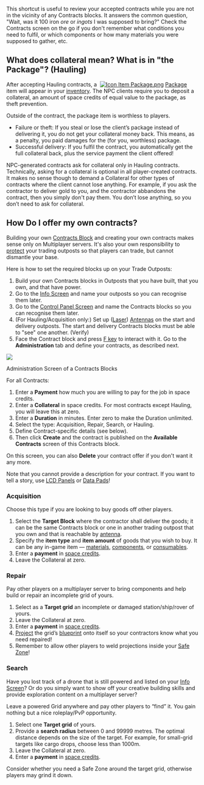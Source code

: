 
This shortcut is useful to review your accepted contracts while you are not in the vicinity of any Contracts blocks. It answers the common question, "Wait, was it 100 iron _ore_ or _ingots_ I was supposed to bring?" Check the Contracts screen on the go if you don't remember what conditions you need to fulfil, or which components or how many materials you were supposed to gather, etc.

## What does collateral mean? What is in "the Package"? (Hauling)

After accepting Hauling contracts, a  [![Icon Item Package.png](https://spaceengineers.wiki.gg/images/thumb/Icon_Item_Package.png/21px-Icon_Item_Package.png?7bda1c)](https://spaceengineers.wiki.gg/wiki/Package "Package") [Package](https://spaceengineers.wiki.gg/wiki/Package "Package") item will appear in your [inventory](https://spaceengineers.wiki.gg/wiki/Inventory "Inventory"). The NPC clients require you to deposit a collateral, an amount of space credits of equal value to the package, as theft prevention.

Outside of the contract, the package item is worthless to players.

*   Failure or theft: If you steal or lose the client’s package instead of delivering it, you do not get your collateral money back. This means, as a penalty, you paid damages for the (for you, worthless) package.
*   Successful delivery: If you fulfil the contract, you automatically get the full collateral back, plus the service payment the client offered!

NPC-generated contracts ask for collateral only in Hauling contracts. Technically, asking for a collateral is optional in all player-created contracts. It makes no sense though to demand a Collateral for other types of contracts where the client cannot lose anything. For example, if you ask the contractor to deliver gold to you, and the contractor abbandons the contract, then you simply don't pay them. You don’t lose anything, so you don’t need to ask for collateral.

## How Do I offer my own contracts?

Building your own [Contracts Block](https://spaceengineers.wiki.gg/wiki/Contracts_Block "Contracts Block") and creating your own contracts makes sense only on Multiplayer servers. It's also your own responsibility to [protect](https://spaceengineers.wiki.gg/wiki/Safe_Zone "Safe Zone") your trading outposts so that players can trade, but cannot dismantle your base.

Here is how to set the required blocks up on your Trade Outposts:

1.  Build your own Contracts blocks in Outposts that you have built, that you own, and that have power.
2.  Go to the [Info Screen](https://spaceengineers.wiki.gg/wiki/Info_Screen "Info Screen") and name your outposts so you can recognise them later.
3.  Go to the [Control Panel Screen](https://spaceengineers.wiki.gg/wiki/Control_Panel_Screen "Control Panel Screen") and name the Contracts blocks so you can recognise them later.
4.  (For Hauling/Acquisition only:) Set up ([Laser](https://spaceengineers.wiki.gg/wiki/Laser_Antenna "Laser Antenna")) [Antennas](https://spaceengineers.wiki.gg/wiki/Antenna "Antenna") on the start and delivery outposts. The start and delivery Contracts blocks must be able to "see" one another. (Verify)
5.  Face the Contract block and press [F key](https://spaceengineers.wiki.gg/wiki/Key_Bindings "Key Bindings") to interact with it. Go to the **Administration** tab and define your contracts, as described next.

[![](https://spaceengineers.wiki.gg/images/thumb/Contracts-Administration.png/320px-Contracts-Administration.png?6f5c27)](https://spaceengineers.wiki.gg/wiki/File:Contracts-Administration.png)

Administration Screen of a Contracts Blocks

For all Contracts:

1.  Enter a **Payment** how much you are willing to pay for the job in space credits.
2.  Enter a **Collateral** in space credits. For most contracts except Hauling, you will leave this at zero.
3.  Enter a **Duration** in minutes. Enter zero to make the Duration unlimited.
4.  Select the type: Acquisition, Repair, Search, or Hauling.
5.  Define Contract-specific details (see below).
6.  Then click **Create** and the contract is published on the **Available Contracts** screen of this Contracts block.

On this screen, you can also **Delete** your contract offer if you don't want it any more.

Note that you cannot provide a description for your contract. If you want to tell a story, use [LCD Panels](https://spaceengineers.wiki.gg/wiki/LCD_Panels "LCD Panels") or [Data Pads](https://spaceengineers.wiki.gg/wiki/Data_Pads "Data Pads")!

### Acquisition

Choose this type if you are looking to buy goods off other players.

1.  Select the **Target Block** where the contractor shall deliver the goods; it can be the same Contracts block or one in another trading outpost that you own and that is reachable by [antenna](https://spaceengineers.wiki.gg/wiki/Antenna "Antenna").
2.  Specify the **item type** and **item amount** of goods that you wish to buy. It can be any in-game item — [materials](https://spaceengineers.wiki.gg/wiki/Material "Material"), [components](https://spaceengineers.wiki.gg/wiki/Component "Component"), or [consumables](https://spaceengineers.wiki.gg/wiki/Consumable "Consumable").
3.  Enter a **payment** in [space credits](https://spaceengineers.wiki.gg/wiki/Space_credits "Space credits").
4.  Leave the Collateral at zero.

### Repair

Pay other players on a multiplayer server to bring components and help build or repair an incomplete grid of yours.

1.  Select as a **Target grid** an incomplete or damaged station/ship/rover of yours.
2.  Leave the Collateral at zero.
3.  Enter a **payment** in [space credits](https://spaceengineers.wiki.gg/wiki/Space_credits "Space credits").
4.  [Project](https://spaceengineers.wiki.gg/wiki/Projector "Projector") the grid’s [blueprint](https://spaceengineers.wiki.gg/wiki/Blueprint "Blueprint") onto itself so your contractors know what you need repaired!
5.  Remember to allow other players to weld projections inside your [Safe Zone](https://spaceengineers.wiki.gg/wiki/Safe_Zone "Safe Zone")!

### Search

Have you lost track of a drone that is still powered and listed on your [Info Screen](https://spaceengineers.wiki.gg/wiki/Info_Screen "Info Screen")? Or do you simply want to show off your creative building skills and provide exploration content on a multiplayer server?

Leave a powered Grid anywhere and pay other players to “find” it. You gain nothing but a nice roleplay/PvP opportunity.

1.  Select one **Target grid** of yours.
2.  Provide a **search radius** between 0 and 99999 metres. The optimal distance depends on the size of the target. For example, for small-grid targets like cargo drops, choose less than 1000m.
3.  Leave the Collateral at zero.
4.  Enter a **payment** in [space credits](https://spaceengineers.wiki.gg/wiki/Space_credits "Space credits").

Consider whether you need a Safe Zone around the target grid, otherwise players may grind it down.
